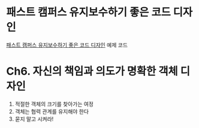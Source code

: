 # 패스트 캠퍼스 유지보수하기 좋은 코드 디자인
[패스트 캠퍼스 유지보수하기 좋은 코드 디자인](https://fastcampus.co.kr/dev_online_spring) 예제 코드


# Ch6. 자신의 책임과 의도가 명확한 객체 디자인

1. 적절한 객체의 크기를 찾아가는 여정 
2. 객체는 협력 관계를 유지해야 한다 
3. 묻지 말고 시켜라!